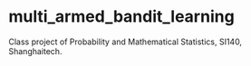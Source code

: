 # multi_armed_bandit_learning
Class project of Probability and Mathematical Statistics, SI140, Shanghaitech.
